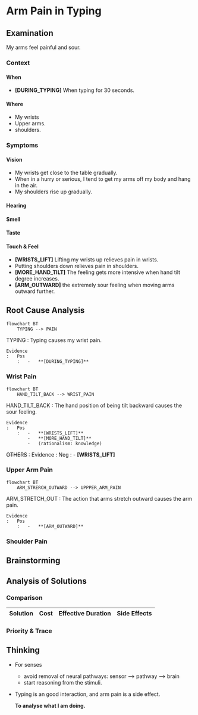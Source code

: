 # Arm Pain in Typing

## Examination
[problem overview]: #

My arms feel painful and sour.

### Context

#### When
[Specification: year, season, daytime, during & after some events]: #

-	**[DURING_TYPING]** When typing for 30 seconds.

#### Where
[Localization]: #

-	My wrists 
-	Upper arms.
-	shoulders.

### Symptoms
[avoid biases]: #
[comparison between actuation and expectation]: #
[collect evidence used by hypothesis built in the root cause analysis phrase]: #
[specification: location, degree]: #

#### Vision

-	My wrists get close to the table gradually.
-	When in a hurry or serious, I tend to get my arms off my body and hang in the air.
-	My shoulders rise up gradually.

#### Hearing

#### Smell

#### Taste

#### Touch & Feel

-	**[WRISTS_LIFT]** Lifting my wrists up relieves pain in wrists.
-	Putting shoulders down relieves pain in shoulders.
-	**[MORE_HAND_TILT]** The feeling gets more intensive when hand tilt degree increases.
-	**[ARM_OUTWARD]** the extremely sour feeling when moving arms outward further.

## Root Cause Analysis
[backward cause reasoning for general problems]: #
[recursive trouble shooting for engineering problems to an atomic level (build hypothesis, use evidence (examination  + unit tests))]: #

```mermaid
flowchart BT
	TYPING --> PAIN
```
TYPING
:	Typing causes my wrist pain.
	
	Evidence
	:	Pos
		:	-	**[DURING_TYPING]**


### Wrist Pain

```mermaid
flowchart BT
	HAND_TILT_BACK --> WRIST_PAIN
```

HAND_TILT_BACK
	:	The hand position of being tilt backward causes the sour feeling.
		
	Evidence
	:	Pos
		:	-	**[WRISTS_LIFT]**
			-	**[MORE_HAND_TILT]**
			-	(rationalism: knowledge)
				
~~OTHERS~~
:	Evidence
	:	Neg
		:	-	**[WRISTS_LIFT]**
			
### Upper Arm Pain
```mermaid
flowchart BT
	ARM_STRERCH_OUTWARD --> UPPPER_ARM_PAIN
```

ARM_STRETCH_OUT
:	The action that arms stretch outward causes the arm pain.

	Evidence
	:	Pos
		:	-	**[ARM_OUTWARD]**

### Shoulder Pain
		
## Brainstorming
[removal of touchable physical objects is applicable]: #
[replacement V.S repair. Localize the problem to an atomic level where fixing it components is more expensive than replacing it as a whole]: #
 
## Analysis of Solutions

### Comparison
| Solution | Cost | Effective Duration | Side Effects |
| --- | --- | --- | --- |
 
### Priority & Trace

## Thinking
[Lessons learned from this experience]: #
-	For senses
	-	avoid removal of neural pathways: sensor --> pathway --> brain
	-	start reasoning from the stimuli.

-	Typing is an good interaction, and arm pain is a side effect.

	**To analyse what I am doing.**

<!--stackedit_data:
eyJoaXN0b3J5IjpbLTkzODc3OTkzM119
-->